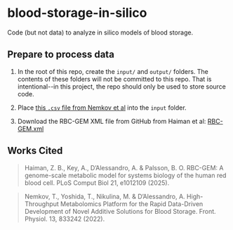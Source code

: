 # blood-storage-in-silico
Code (but not data) to analyze in silico models of blood storage.

## Prepare to process data

1. In the root of this repo, create the `input/` and `output/` folders. The contents of these folders will not be committed to this repo. That is intentional--in this project, the repo should only be used to store source code.

2. Place [this `.csv` file from Nemkov et al](https://www.frontiersin.org/api/v4/articles/833242/file/Data_Sheet_1.CSV/833242_supplementary-materials_datasheets_1_csv/1) into the `input` folder.

3. Download the RBC-GEM XML file from GitHub from Haiman et al: [RBC-GEM.xml](https://github.com/z-haiman/RBC-GEM/blob/main/model/RBC-GEM.xml)

## Works Cited

> Haiman, Z. B., Key, A., D’Alessandro, A. & Palsson, B. O. RBC-GEM: A genome-scale metabolic model for systems biology of the human red blood cell. PLoS Comput Biol 21, e1012109 (2025).

> Nemkov, T., Yoshida, T., Nikulina, M. & D’Alessandro, A. High-Throughput Metabolomics Platform for the Rapid Data-Driven Development of Novel Additive Solutions for Blood Storage. Front. Physiol. 13, 833242 (2022).

